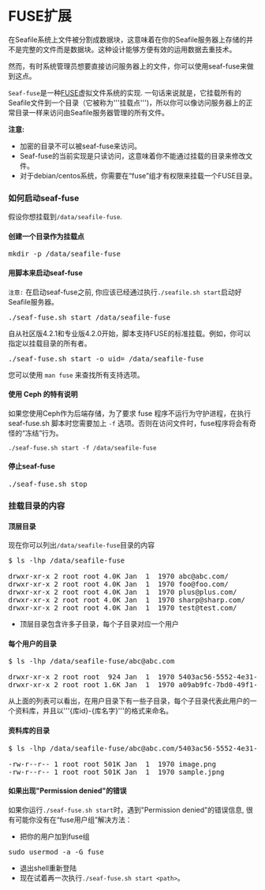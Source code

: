 # FUSE扩展

在Seafile系统上文件被分割成数据块，这意味着在你的Seafile服务器上存储的并不是完整的文件而是数据块。这种设计能够方便有效的运用数据去重技术。

然而，有时系统管理员想要直接访问服务器上的文件，你可以使用seaf-fuse来做到这点。

`Seaf-fuse`是一种[FUSE](http://fuse.sourceforge.net)虚拟文件系统的实现. 一句话来说就是，它挂载所有的Seafile文件到一个目录（它被称为'''挂载点''')，所以你可以像访问服务器上的正常目录一样来访问由Seafile服务器管理的所有文件。

**注意:**
* 加密的目录不可以被seaf-fuse来访问。
* Seaf-fuse的当前实现是只读访问，这意味着你不能通过挂载的目录来修改文件。
* 对于debian/centos系统，你需要在“fuse”组才有权限来挂载一个FUSE目录。

### 如何启动seaf-fuse

假设你想挂载到`/data/seafile-fuse`.

#### 创建一个目录作为挂载点

<pre>
mkdir -p /data/seafile-fuse
</pre>

#### 用脚本来启动seaf-fuse

```注意:``` 在启动seaf-fuse之前, 你应该已经通过执行`./seafile.sh start`启动好Seafile服务器。

<pre>
./seaf-fuse.sh start /data/seafile-fuse
</pre>

自从社区版4.2.1和专业版4.2.0开始，脚本支持FUSE的标准挂载。例如，你可以指定以挂载目录的所有者。

<pre>
./seaf-fuse.sh start -o uid=<uid> /data/seafile-fuse
</pre>

您可以使用 `man fuse` 来查找所有支持选项。

#### 使用 Ceph 的特有说明

如果您使用Ceph作为后端存储，为了要求 fuse 程序不运行为守护进程，在执行 seaf-fuse.sh 脚本时您需要加上 `-f` 选项。否则在访问文件时，fuse程序将会有奇怪的“冻结”行为。

```
./seaf-fuse.sh start -f /data/seafile-fuse
```

#### 停止seaf-fuse

<pre>
./seaf-fuse.sh stop
</pre>

### 挂载目录的内容

#### 顶层目录

现在你可以列出`/data/seafile-fuse`目录的内容

<pre>
$ ls -lhp /data/seafile-fuse

drwxr-xr-x 2 root root 4.0K Jan  1  1970 abc@abc.com/
drwxr-xr-x 2 root root 4.0K Jan  1  1970 foo@foo.com/
drwxr-xr-x 2 root root 4.0K Jan  1  1970 plus@plus.com/
drwxr-xr-x 2 root root 4.0K Jan  1  1970 sharp@sharp.com/
drwxr-xr-x 2 root root 4.0K Jan  1  1970 test@test.com/
</pre>

* 顶层目录包含许多子目录，每个子目录对应一个用户

#### 每个用户的目录

<pre>
$ ls -lhp /data/seafile-fuse/abc@abc.com

drwxr-xr-x 2 root root  924 Jan  1  1970 5403ac56-5552-4e31-a4f1-1de4eb889a5f_Photos/
drwxr-xr-x 2 root root 1.6K Jan  1  1970 a09ab9fc-7bd0-49f1-929d-6abeb8491397_My Notes/
</pre>

从上面的列表可以看出，在用户目录下有一些子目录，每个子目录代表此用户的一个资料库，并且以'''{库id}-{库名字}'''的格式来命名。

#### 资料库的目录

<pre>
$ ls -lhp /data/seafile-fuse/abc@abc.com/5403ac56-5552-4e31-a4f1-1de4eb889a5f_Photos/

-rw-r--r-- 1 root root 501K Jan  1  1970 image.png
-rw-r--r-- 1 root root 501K Jan  1  1970 sample.jpng
</pre>

#### 如果出现"Permission denied"的错误

如果你运行`./seaf-fuse.sh start`时，遇到"Permission denied"的错误信息, 很有可能你没有在“fuse用户组”解决方法：

* 把你的用户加到fuse组
<pre>
sudo usermod -a -G fuse <your-user-name>
</pre>

* 退出shell重新登陆
* 现在试着再一次执行`./seaf-fuse.sh start <path>`。

